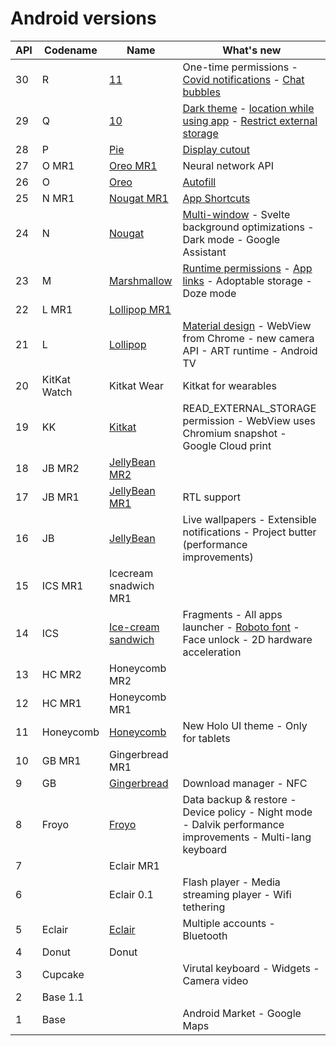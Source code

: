 # Android versions

| API | Codename | Name             | What's new                              |
|-----|----------|------------------|-----------------------------------------|
| 30  | R        | [11][v11]        | One-time permissions - [Covid notifications][exposure_notif] - [Chat bubbles][chat_bubbles]
| 29  | Q        | [10][v10]        | [Dark theme][darktheme] - [location while using app][location_while] - [Restrict external storage][scoped_storage]
| 28  | P        | [Pie][v9]        | [Display cutout][cutout]           
| 27  | O MR1    | [Oreo MR1][v8.1] | Neural network API         
| 26  | O        | [Oreo][v8]       | [Autofill][autofill]
| 25  | N MR1    | [Nougat MR1][v7.1]| [App Shortcuts][app_shortcuts]
| 24  | N        | [Nougat][v7]     | [Multi-window][multi_window] - Svelte background optimizations - Dark mode - Google Assistant
| 23  | M        | [Marshmallow][v6]| [Runtime permissions][runtime_permissions] - [App links][app_links] - Adoptable storage - Doze mode
| 22  | L MR1    | [Lollipop MR1][v5.1] | 
| 21  | L        | [Lollipop][v5]   | [Material design][material] - WebView from Chrome - new camera API - ART runtime - Android TV 
| 20  | KitKat Watch | Kitkat Wear  | Kitkat for wearables
| 19  | KK       | [Kitkat][v4.4]   | READ_EXTERNAL_STORAGE permission - WebView uses Chromium snapshot - Google Cloud print
| 18  | JB MR2   | [JellyBean MR2][v4.3] | 
| 17  | JB MR1   | [JellyBean MR1][v4.2] | RTL support
| 16  | JB       | [JellyBean][v4.1]| Live wallpapers - Extensible notifications - Project butter (performance improvements)
| 15  | ICS MR1  | Icecream snadwich MR1 |
| 14  | ICS      | [Ice-cream sandwich][v4] | Fragments - All apps launcher - [Roboto font][roboto] - Face unlock - 2D hardware acceleration
| 13  | HC MR2   | Honeycomb MR2    |
| 12  | HC MR1   | Honeycomb MR1    |
| 11  | Honeycomb| [Honeycomb][v3]  | New Holo UI theme - Only for tablets
| 10  | GB MR1   | Gingerbread MR1  |
| 9   | GB       | [Gingerbread][v2.3]| Download manager - NFC
| 8   | Froyo    | [Froyo][v2.2]    | Data backup & restore - Device policy - Night mode - Dalvik performance improvements - Multi-lang keyboard
| 7   |          | Eclair MR1       |
| 6   |          | Eclair 0.1       | Flash player - Media streaming player - Wifi tethering
| 5   | Eclair   | [Eclair][v2]     | Multiple accounts - Bluetooth
| 4   | Donut    | Donut            |
| 3   | Cupcake  |                  | Virutal keyboard - Widgets - Camera video
| 2   | Base 1.1 |                  | 
| 1   | Base     |                  | Android Market - Google Maps


[v11]: https://developer.android.com/about/versions/11
[exposure_notif]: https://www.google.com/covid19/exposurenotifications/
[chat_bubbles]: https://developer.android.com/guide/topics/ui/bubbles

[v10]: https://developer.android.com/about/versions/10
[darktheme]: https://developer.android.com/guide/topics/ui/look-and-feel/darktheme
[location_while]: https://android-developers.googleblog.com/2019/03/giving-users-more-control-over-their.html
[scoped_storage]: https://developer.android.com/about/versions/10/privacy/changes#scoped-storage

[v9]: https://developer.android.com/about/versions/9
[cutout]: https://developer.android.com/about/versions/pie/android-9.0#cutout

[v8.1]: https://developer.android.com/about/versions/oreo/android-8.1

[v8]: https://developer.android.com/about/versions/oreo/android-8.0
[autofill]: https://developer.android.com/guide/topics/text/autofill

[v7.1]: https://developer.android.com/about/versions/nougat/android-7.1
[app_shortcuts]: https://developer.android.com/guide/topics/ui/shortcuts

[v7]: https://developer.android.com/about/versions/nougat/android-7.0
[multi_window]: https://developer.android.com/guide/topics/ui/multi-window

[v6]: https://developer.android.com/about/versions/marshmallow/android-6.0-changes
[runtime_permissions]: https://developer.android.com/about/versions/marshmallow/android-6.0-changes
[app_links]: https://developer.android.com/training/app-links

[v5.1]: https://developer.android.com/about/versions/android-5.1

[v5]: https://developer.android.com/about/versions/android-5.0
[material]: https://material.io/design

[v4.4]: https://developer.android.com/about/versions/android-4.4

[v4.3]: https://developer.android.com/about/versions/android-4.3

[v4.2]: https://developer.android.com/about/versions/android-4.2

[v4.1]: https://developer.android.com/about/versions/android-4.1

[v4]: https://developer.android.com/about/versions/android-4.0-highlights
[roboto]: https://fonts.google.com/specimen/Roboto

[v3]: https://developer.android.com/about/versions/android-3.0-highlights.html

[v2.3]: https://developer.android.com/about/versions/android-2.3-highlights
[v2.2]: https://developer.android.com/about/versions/android-2.2-highlights
[v2]: https://developer.android.com/about/versions/android-2.0-highlights.html
